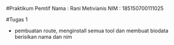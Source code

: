 #Praktikum Pemtif
Nama  : Rani Metivianis
NIM  : 185150700111025

#Tugas 1
- pembuatan route, menginstall semua tool dan membuat biodata berisikan nama dan nim